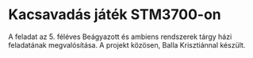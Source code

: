 # Kacsavadás játék STM3700-on
A feladat az 5. féléves Beágyazott és ambiens rendszerek tárgy házi feladatának megvalósítása. A projekt közösen, Balla Krisztiánnal készült.
